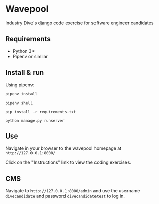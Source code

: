 # Wavepool
Industry Dive's django code exercise for software engineer candidates

## Requirements
* Python 3*
* Pipenv or similar

## Install & run
Using pipenv:

`pipenv install`

`pipenv shell`

`pip install -r requirements.txt`

`python manage.py runserver`

## Use
Navigate in your browser to the wavepool homepage at `http://127.0.0.1:8000/`

Click on the "Instructions" link to view the coding exercises.

## CMS
Navigate to `http://127.0.0.1:8000/admin` and use the username `divecandidate` and password `divecandidatetest` to log in.